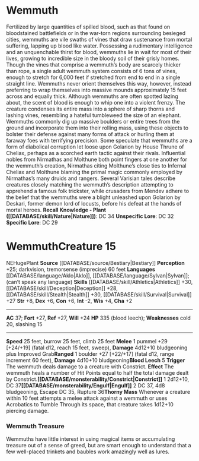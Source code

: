 ﻿---
ac: '37'
alignment: NE
all_resistance: null
burrow_speed: '25'
charisma: '+2'
climb_speed: '25'
constitution: '+6'
creature_ability:
- Blood Leech
- Constrict
- Engulf
- Thorny Mass
creature_family: null
description: "Fertilized by large quantities of spilled blood, such as that found\
  \ on bloodstained battlefields or in the war-torn regions surrounding besieged cities,\
  \ wemmuths are vile swaths of vines that draw sustenance from mortal suffering,\
  \ lapping up blood like water. Possessing a rudimentary intelligence and an unquenchable\
  \ thirst for blood, wemmuths lie in wait for most of their lives, growing to incredible\
  \ size in the bloody soil of their grisly homes. Though the vines that comprise\
  \ a wemmuth\u2019s body are scarcely thicker than rope, a single adult wemmuth system\
  \ consists of 6 tons of vines, enough to stretch for 6,000 feet if stretched from\
  \ end to end in a single straight line. Wemmuths never orient themselves this way,\
  \ however, instead preferring to wrap themselves into massive mounds approximately\
  \ 15 feet across and equally thick. Although wemmuths are often spotted lazing about,\
  \ the scent of blood is enough to whip one into a violent frenzy. The creature condenses\
  \ its entire mass into a sphere of sharp thorns and lashing vines, resembling a\
  \ hateful tumbleweed the size of an elephant. Wemmuths commonly dig up massive boulders\
  \ or entire trees from the ground and incorporate them into their rolling mass,\
  \ using these objects to bolster their defense against many forms of attack or hurling\
  \ them at faraway foes with terrifying precision.<br/><br/> Some speculate that\
  \ wemmuths are a form of diabolical corruption let loose upon Golarion by House\
  \ Thrune of Cheliax, perhaps as a scorched earth tactic against their rivals. Influential\
  \ nobles from Nirmathas and Molthune both point fingers at one another for the wemmuth\u2019\
  s creation, Nirmathas citing Molthune\u2019s close ties to Infernal Cheliax and\
  \ Molthune blaming the primal magic commonly employed by Nirmathas\u2019s many druids\
  \ and rangers. Several Varisian tales describe creatures closely matching the wemmuth\u2019\
  s description attempting to apprehend a famous folk trickster, while crusaders from\
  \ Mendev adhere to the belief that the wemmuths were a blight unleashed upon Golarion\
  \ by Deskari, former demon lord of locusts, before his defeat at the hands of mortal\
  \ heroes.<br/><br/><b><u>Recall Knowledge - Plant</u> ( [[DATABASE/skill/Nature|Nature]]\
  \ )</b>: DC 34<br/><b><u>Unspecific Lore</u></b>: DC 32<br/><b><u>Specific Lore</u></b>:\
  \ DC 29"
dexterity: '+6'
element: null
fly_speed: null
fortitude: '+27'
hardness: null
hp: 335 (blood leech)
id: '408'
immunity: null
intelligence: '-2'
land_speed: '25'
language:
- '[[DATABASE/language/Aklo|Aklo]]'
- "[[DATABASE/language/Sylvan|Sylvan]] ; (can\u2019t speak any language)"
level: '15'
max_speed: '25'
name: Wemmuth
perception: '+25'
rarity: Common
reflex: '+27'
resistance: null
rus_type_level: null
school: null
sense:
- darkvision
- tremorsense (imprecise) 60 feet
size: Huge
skill:
- '[[DATABASE/skill/Athletics|Athletics]] +30'
- '[[DATABASE/skill/Deception|Deception]] +28'
- '[[DATABASE/skill/Stealth|Stealth]] +30'
- '[[DATABASE/skill/Survival|Survival]] +27'
source: '[[DATABASE/source/Bestiary|Bestiary]]'
speed:
- 25 feet
- burrow 25 feet
- climb 25 feet
spell: null
strength: '+8'
strength_req: '8'
strongest_save:
- Fortitude
- Reflex
swim_speed: null
trait:
- '[[DATABASE/trait/Plant|Plant]]'
type: Creature
vision: Darkvision
weakest_save:
- Will
weakness:
- cold 20
- slashing 15
will: '+24'
wisdom: '+4'

---
# Wemmuth

Fertilized by large quantities of spilled blood, such as that found on bloodstained battlefields or in the war-torn regions surrounding besieged cities, wemmuths are vile swaths of vines that draw sustenance from mortal suffering, lapping up blood like water. Possessing a rudimentary intelligence and an unquenchable thirst for blood, wemmuths lie in wait for most of their lives, growing to incredible size in the bloody soil of their grisly homes. Though the vines that comprise a wemmuth’s body are scarcely thicker than rope, a single adult wemmuth system consists of 6 tons of vines, enough to stretch for 6,000 feet if stretched from end to end in a single straight line. Wemmuths never orient themselves this way, however, instead preferring to wrap themselves into massive mounds approximately 15 feet across and equally thick. Although wemmuths are often spotted lazing about, the scent of blood is enough to whip one into a violent frenzy. The creature condenses its entire mass into a sphere of sharp thorns and lashing vines, resembling a hateful tumbleweed the size of an elephant. Wemmuths commonly dig up massive boulders or entire trees from the ground and incorporate them into their rolling mass, using these objects to bolster their defense against many forms of attack or hurling them at faraway foes with terrifying precision.
 Some speculate that wemmuths are a form of diabolical corruption let loose upon Golarion by House Thrune of Cheliax, perhaps as a scorched earth tactic against their rivals. Influential nobles from Nirmathas and Molthune both point fingers at one another for the wemmuth’s creation, Nirmathas citing Molthune’s close ties to Infernal Cheliax and Molthune blaming the primal magic commonly employed by Nirmathas’s many druids and rangers. Several Varisian tales describe creatures closely matching the wemmuth’s description attempting to apprehend a famous folk trickster, while crusaders from Mendev adhere to the belief that the wemmuths were a blight unleashed upon Golarion by Deskari, former demon lord of locusts, before his defeat at the hands of mortal heroes.
**Recall Knowledge - Plant ([[DATABASE/skill/Nature|Nature]])**: DC 34
**Unspecific Lore**: DC 32
**Specific Lore**: DC 29

# Wemmuth<span class="item-type">Creature 15</span>

<span class="trait-alignment item-trait">NE</span><span class="trait-size item-trait">Huge</span><span class="item-trait">Plant</span>
**Source** [[DATABASE/source/Bestiary|Bestiary]]
**Perception** +25; darkvision, tremorsense (imprecise) 60 feet
**Languages** [[DATABASE/language/Aklo|Aklo]], [[DATABASE/language/Sylvan|Sylvan]]; (can’t speak any language)
**Skills** [[DATABASE/skill/Athletics|Athletics]] +30, [[DATABASE/skill/Deception|Deception]] +28, [[DATABASE/skill/Stealth|Stealth]] +30, [[DATABASE/skill/Survival|Survival]] +27
**Str** +8, **Dex** +6, **Con** +6, **Int** -2, **Wis** +4, **Cha** +2

---
**AC** 37; **Fort** +27, **Ref** +27, **Will** +24
**HP** 335 (blood leech); **Weaknesses** cold 20, slashing 15

---
**Speed** 25 feet, burrow 25 feet, climb 25 feet
<span class="in-box-ability">**Melee** <span class="action-icon">1</span> pummel +29 [+24/+19] (fatal d12, reach 15 feet, sweep), **Damage** 4d12+10 bludgeoning plus Improved Grab</span><span class="in-box-ability">**Ranged** <span class="action-icon">1</span> boulder +27 [+22/+17] (fatal d12, range increment 60 feet), **Damage** 4d10+10 bludgeoning</span><span class="in-box-ability">**Blood Leech** <span class="action-icon">5</span> **Trigger** The wemmuth deals damage to a creature with Constrict. **Effect** The wemmuth heals a number of Hit Points equal to half the total damage dealt by Constrict.</span><span class="in-box-ability">**[[DATABASE/monsterability/Constrict|Constrict]]** <span class="action-icon">1</span> 2d12+10, DC 37</span><span class="in-box-ability">**[[DATABASE/monsterability/Engulf|Engulf]]** <span class="action-icon">2</span> DC 37, 4d8 bludgeoning, Escape DC 35, Rupture 36</span><span class="in-box-ability">**Thorny Mass** Whenever a creature within 10 feet attempts a melee attack against a wemmuth or uses Acrobatics to Tumble Through its space, that creature takes 1d12+10 piercing damage.</span>

###  Wemmuth Treasure

Wemmuths have little interest in using magical items or accumulating treasure out of a sense of greed, but are smart enough to understand that a few well-placed trinkets and baubles work amazingly well as lures.